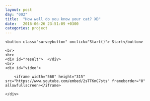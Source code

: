 ```yaml
---
layout: post
day: "002"
title:  "How well do you know your cat? XD"
date:   2016-06-26 23:51:09 +0300
categories: project
---
```

<div class="survey">


	<button class="surveybutton" onclick="Start()"> Start</button>

	<br>
	<br>
	<div id="result">  </div>
	<br>
	<div id="video">

		<iframe width="560" height="315" src="https://www.youtube.com/embed/2sTTKnC7sts" frameborder="0" allowfullscreen></iframe>

	</div>

</div>
<!-- 
<div class="blogpost">
		<a href="/blogs/project3.html"> Blog Post </a>
</div> -->
